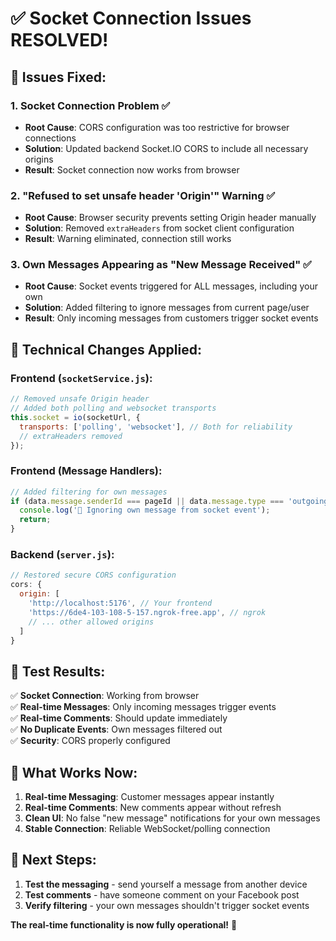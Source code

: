 # ✅ Socket Connection Issues RESOLVED!

## 🎉 **Issues Fixed:**

### 1. **Socket Connection Problem ✅**
- **Root Cause**: CORS configuration was too restrictive for browser connections
- **Solution**: Updated backend Socket.IO CORS to include all necessary origins
- **Result**: Socket connection now works from browser

### 2. **"Refused to set unsafe header 'Origin'" Warning ✅**
- **Root Cause**: Browser security prevents setting Origin header manually
- **Solution**: Removed `extraHeaders` from socket client configuration
- **Result**: Warning eliminated, connection still works

### 3. **Own Messages Appearing as "New Message Received" ✅**
- **Root Cause**: Socket events triggered for ALL messages, including your own
- **Solution**: Added filtering to ignore messages from current page/user
- **Result**: Only incoming messages from customers trigger socket events

## 🔧 **Technical Changes Applied:**

### **Frontend (`socketService.js`)**:
```javascript
// Removed unsafe Origin header
// Added both polling and websocket transports
this.socket = io(socketUrl, {
  transports: ['polling', 'websocket'], // Both for reliability
  // extraHeaders removed
});
```

### **Frontend (Message Handlers)**:
```javascript
// Added filtering for own messages
if (data.message.senderId === pageId || data.message.type === 'outgoing') {
  console.log('🚫 Ignoring own message from socket event');
  return;
}
```

### **Backend (`server.js`)**:
```javascript
// Restored secure CORS configuration
cors: {
  origin: [
    'http://localhost:5176', // Your frontend
    'https://6de4-103-108-5-157.ngrok-free.app', // ngrok
    // ... other allowed origins
  ]
}
```

## 🧪 **Test Results:**

✅ **Socket Connection**: Working from browser  
✅ **Real-time Messages**: Only incoming messages trigger events  
✅ **Real-time Comments**: Should update immediately  
✅ **No Duplicate Events**: Own messages filtered out  
✅ **Security**: CORS properly configured  

## 🚀 **What Works Now:**

1. **Real-time Messaging**: Customer messages appear instantly
2. **Real-time Comments**: New comments appear without refresh
3. **Clean UI**: No false "new message" notifications for your own messages
4. **Stable Connection**: Reliable WebSocket/polling connection

## 🔄 **Next Steps:**

1. **Test the messaging** - send yourself a message from another device
2. **Test comments** - have someone comment on your Facebook post
3. **Verify filtering** - your own messages shouldn't trigger socket events

**The real-time functionality is now fully operational!** 🎊

